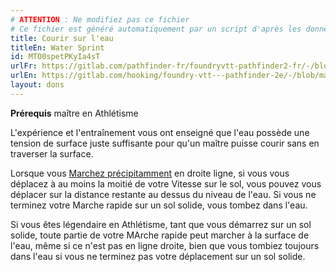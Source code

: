 ```yaml
---
# ATTENTION : Ne modifiez pas ce fichier
# Ce fichier est généré automatiquement par un script d'après les données du module Foundry VTT officiel et de sa traduction
title: Courir sur l'eau
titleEn: Water Sprint
id: MTO0spetPKyIa4sT
urlFr: https://gitlab.com/pathfinder-fr/foundryvtt-pathfinder2-fr/-/blob/master/data/feats/MTO0spetPKyIa4sT.htm
urlEn: https://gitlab.com/hooking/foundry-vtt---pathfinder-2e/-/blob/master/packs/data/feats.db/water-sprint.json
layout: dons
---
```

**Prérequis** maître en Athlétisme

L'expérience et l'entraînement vous ont enseigné que l'eau possède une tension de surface juste suffisante pour qu'un maître puisse courir sans en traverser la surface.

Lorsque vous [Marchez précipitamment](../actions/marcher-rapidement.md) en droite ligne, si vous vous déplacez à au moins la moitié de votre Vitesse sur le sol, vous pouvez vous déplacer sur la distance restante au dessus du niveau de l'eau. Si vous ne terminez votre Marche rapide sur un sol solide, vous tombez dans l'eau.

Si vous êtes légendaire en Athlétisme, tant que vous démarrez sur un sol solide, toute partie de votre MArche rapide peut marcher à la surface de l'eau, même si ce n'est pas en ligne droite, bien que vous tombiez toujours dans l'eau si vous ne terminez pas votre déplacement sur un sol solide.

